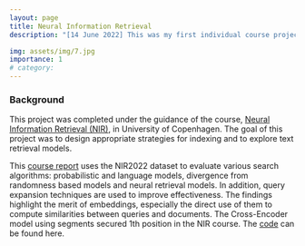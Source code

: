 ```yaml
---
layout: page
title: Neural Information Retrieval 
description: "[14 June 2022] This was my first individual course project in the field of NLP. Fortunately, my model performed best in the Neural information Retrieval course offered in 2022 at the University of Copenhagen".

img: assets/img/7.jpg
importance: 1
# category:
---
```


### Background

This project was completed under the guidance of the course, <a href="https://github.com/yuqinzhou9/course-neural_information_retrieval/blob/main/NIR_course_description.pdf">Neural Information Retrieval (NIR)</a>, in University of Copenhagen. The goal of this project was to design appropriate strategies for indexing and to explore text retrieval models.


This <a href="https://github.com/yuqinzhou9/course-neural_information_retrieval/blob/main/NIR%20report.pdf">course report</a> uses the NIR2022 dataset to evaluate various search algorithms: probabilistic and language models, divergence from randomness based models and neural retrieval models. In addition, query expansion techniques are used to improve effectiveness. The findings highlight the merit of embeddings, especially the direct use of them to compute similarities between queries and documents. The Cross-Encoder model using segments secured 1th position in the NIR course. The <a href="https://github.com/yuqinzhou9/course-neural_information_retrieval/tree/main/Code">code</a>  can be found here.
